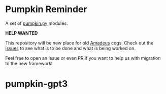 # Pumpkin Reminder

A set of [pumpkin.py](https://github.com/pumpkin-py) modules.

**HELP WANTED**

This repository will be new place for old [Amadeus](https://github.com/Czechbol/Amadeus) cogs. Check out the [issues](https://github.com/pumpkin-py/pumpkin-reminder/issues) to see what is to be done and what is being worked on.

Feel free to open an Issue or even PR if you want to help us with migration to the new framework!
# pumpkin-gpt3
